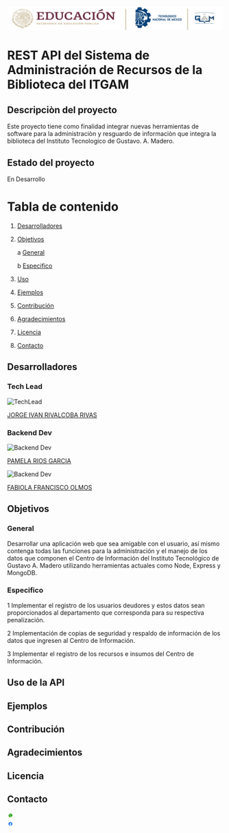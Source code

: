 <p align="center">
<img src="img/itgam-banner.jpg"
 style= "height:autopx;
  width:800" 
   />
   </p>


# REST API del Sistema de Administración de Recursos de la Biblioteca del ITGAM


## Descripciòn del proyecto
Este proyecto tiene como finalidad integrar nuevas herramientas de software para la administraciòn y resguardo de informaciòn que integra la biblioteca del Instituto Tecnologico de Gustavo. A. Madero.

## Estado del proyecto
 En Desarrollo

# Tabla de contenido
1. [Desarrolladores](#Desarrolladores)
2. [Objetivos](#Objetivos)

    a [General](#General)
    
    b [Especifico](#Especifico)
4. [Uso](#Uso)
5. [Ejemplos](#Ejemplo)
6. [Contribución](#Contribucion)
7. [Agradecimientos](#Agradecimientos)
8. [Licencia](#licencia)
9. [Contacto](#Contacto)

## Desarrolladores <a name="Desarrolladores"></a>
### Tech Lead

![TechLead](https://images.weserv.nl/?url=avatars.githubusercontent.com/u/3945886?v=4&h=100&w=100&fit=cover&mask=circle&maxage=7d)  

<a href="https://github.com/rivalcoba">JORGE IVAN RIVALCOBA RIVAS</a>

### Backend Dev


![Backend Dev](https://images.weserv.nl/?url=avatars.githubusercontent.com/u/124759381?v=4=100&w=100&fit=cover&mask=circle&maxage=7d)  

<a href="https://github.com/PamRios">PAMELA RIOS GARCIA</a>


     
![Backend Dev](https://images.weserv.nl/?url=avatars.githubusercontent.com/u/138613359?s=96&v=4=100&w=100&fit=cover&mask=circle&maxage=7d)  

<a href="https://github.com/Fabiolaolmos"> FABIOLA FRANCISCO OLMOS</a>


     

## Objetivos<a name="Objetivos"></a>

### General <a name="General"></a>
Desarrollar una aplicación web que sea amigable con el usuario, así mismo contenga todas las funciones para la administración
y el manejo de los datos que componen el Centro de Información del Instituto Tecnológico de Gustavo A. Madero utilizando herramientas actuales como Node, Express y MongoDB.

### Especifico <a name="Especifico"></a>
1 Implementar el registro de los usuarios deudores y estos datos sean proporcionados al departamento que corresponda para su respectiva penalización.

2 Implementación  de copias de seguridad y respaldo de información de los datos que ingresen al Centro de Información.

3 Implementar el registro de los recursos e insumos del Centro de Información.

## Uso de la API<a name="Usu"></a>


## Ejemplos <a name="Ejemplo"></a>


## Contribución<a name="Contribucion"></a>


## Agradecimientos <a name="Agradecimientos"></a>

## Licencia <a name="Licencia"></a>



## Contacto<a name="Contacto"></a>

  <img src="img/WhatsApp.jpg"
  style="max-width:3%;
 border-radius: 100%;
  height: 15px;
  width:20px;" >  
<img src="img/Facebook.jpg"
  style="max-width:3%;
 border-radius: 100%;
  height: 10px;
  width:20px;" >
     


















